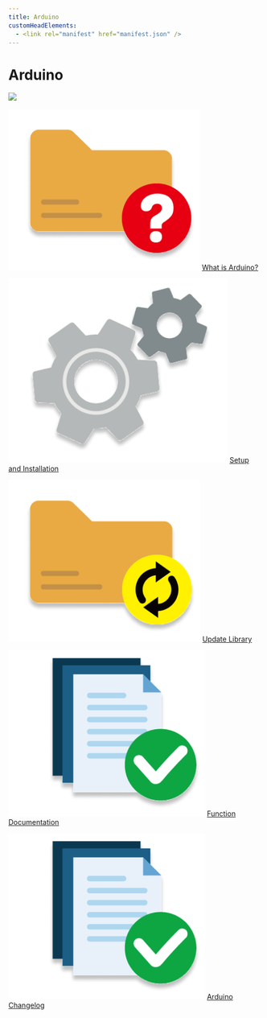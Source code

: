```yaml
---
title: Arduino
customHeadElements:
  - <link rel="manifest" href="manifest.json" />
---
```


<div className='docs_title'>
  <h1>Arduino</h1>
</div>

<div className='level2_main_image'>

  <img src="/img/CDPL/Arduino.png" width="220px"/>

</div>

<div className='column_3_images'>

<div className='level_image_column'>

  [![What is Arduino?](/img/CDPL/what-is-icon.png)](/docs/CoDronePro_Lite/Arduino/What-is-Arduino)
  [What is Arduino?](/docs/CoDronePro_Lite/Arduino/What-is-Arduino)  

  [![Setup and Installation](/img/CDPL/set-up.png)](/docs/CoDronePro_Lite/Arduino/Setup-and-Installation)
  [Setup and Installation](/docs/CoDronePro_Lite/Arduino/Setup-and-Installation)

  [![Update Library](/img/CDPL/python-update-icon.png)](/docs/CoDronePro_Lite/Arduino/Update-Library)
  [Update Library](/docs/CoDronePro_Lite/Arduino/Update-Library)


</div>

</div>

<div className='column_2_images'>

<div className='level_image_column'>

  [![Function Documentation](/img/CDPL/doc-app.png)](/docs/CoDronePro_Lite/Arduino/Function-Documentation)
  [Function<br />Documentation](/docs/CoDronePro_Lite/Arduino/Function-Documentation)

  [![Arduino Changelog](/img/CDPL/doc-app.png)](/docs/CoDronePro_Lite/Arduino/Arduino-Changelog)
  [Arduino Changelog](/docs/CoDronePro_Lite/Arduino/Arduino-Changelog)

</div>

<div id='blank'></div>

</div>